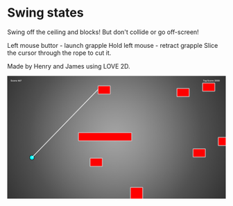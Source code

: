 # Swing states
Swing off the ceiling and blocks! But don't collide or go off-screen!

Left mouse buttor - launch grapple
Hold left mouse - retract grapple
Slice the cursor through the rope to cut it.

Made by Henry and James using LOVE 2D.

![screenshot](screenshot.png)
